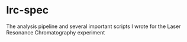 # lrc-spec
The analysis pipeline and several important scripts I wrote for the Laser Resonance Chromatography experiment
